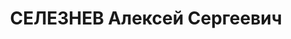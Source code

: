---
title: СЕЛЕЗНЕВ Алексей Сергеевич
description: "Род. в 1896, Новочеркасск, русский, обр.: высшее, б/п. Проживал: Москва,\
  \ Казарменный пер., д. 6, кв. 18. Пом. гл. инженера Московского трамвайного треста.\
  \ \n  Арестован 19.07.1937. Обв. в участии в к.-р. террористической организации.\
  \ Приговор: ВК ВС СССР, 31.10.1937 – ВМН. Расстрелян 01.11.1937, г.Москва. \n  Реабилитирован\
  \ ВК ВС СССР 09.05.1957"
---
